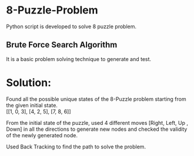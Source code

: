 # 8-Puzzle-Problem
Python script is developed to solve 8 puzzle problem.

## Brute Force Search Algorithm
It is a basic problem solving technique to generate and test.   


# Solution:
Found all the possible unique states of the 8-Puzzle problem starting from the given initial state. \
[[1, 0, 3], [4, 2, 5], [7, 8, 6]] 

From the initial state of the puzzle, used 4 different moves [Right, Left, Up , Down]  in all the directions to generate new nodes and checked the validity of the newly generated node. 

Used Back Tracking to find the path to solve the problem. 

